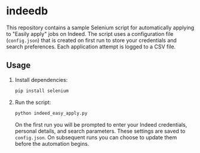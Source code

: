 # indeedb

This repository contains a sample Selenium script for automatically applying to "Easily apply" jobs on Indeed. The script uses a configuration file (`config.json`) that is created on first run to store your credentials and search preferences. Each application attempt is logged to a CSV file.

## Usage
1. Install dependencies:
   ```bash
   pip install selenium
   ```
2. Run the script:
    ```bash
    python indeed_easy_apply.py
    ```
   On the first run you will be prompted to enter your Indeed credentials, personal details, and search parameters. These settings are saved to `config.json`. On subsequent runs you can choose to update them before the automation begins.
